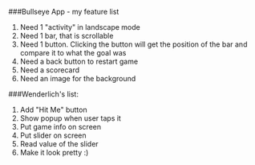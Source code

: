 ###Bullseye App - my feature list

1. Need 1 "activity" in landscape mode
2. Need 1 bar, that is scrollable
3. Need 1 button. Clicking the button will get the position of the bar and compare it to what the goal was
4. Need a back button to restart game
5. Need a scorecard
6. Need an image for the background

###Wenderlich's list:

1. Add "Hit Me" button
2. Show popup when user taps it
3. Put game info on screen
4. Put slider on screen
5. Read value of the slider
6. Make it look pretty :)
